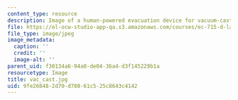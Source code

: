 ```yaml
---
content_type: resource
description: Image of a human-powered evacuation device for vacuum-casting prosthetics.
file: https://ol-ocw-studio-app-qa.s3.amazonaws.com/courses/ec-715-d-lab-disseminating-innovations-for-the-common-good-spring-2007/9fe268482d70d78061c525c8643c4142_vac_cast.jpg
file_type: image/jpeg
image_metadata:
  caption: ''
  credit: ''
  image-alt: ''
parent_uid: f30134a6-94a0-de04-36a4-d3f145229b1a
resourcetype: Image
title: vac_cast.jpg
uid: 9fe26848-2d70-d780-61c5-25c8643c4142
---
```

